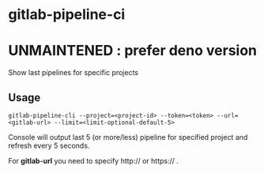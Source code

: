 # gitlab-pipeline-ci

# UNMAINTENED : prefer deno version

Show last pipelines for specific projects

## Usage

    gitlab-pipeline-cli --project=<project-id> --token=<token> --url=<gitlab-url> --limit=<limit-optional-default-5>

Console will output last 5 (or more/less) pipeline for specified project and refresh every 5 seconds.

For **gitlab-url** you need to specify http:// or https:// .


